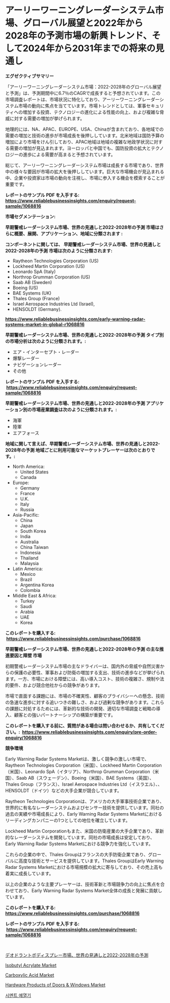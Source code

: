 <p><h1>アーリーワーニングレーダーシステム市場、グローバル展望と2022年から2028年の予測市場の新興トレンド、そして2024年から2031年までの将来の見通し</h1></p><p><strong>エグゼクティブサマリー</strong></p>
<p><p>「アーリーワーニングレーダーシステム市場：2022-2028年のグローバル展望と予測」は、予測期間中に6.7％のCAGRで成長すると予想されています。この市場調査レポートは、市場状況に特化しており、アーリーワーニングレーダーシステム市場の動向に焦点を当てています。市場トレンドとしては、軍事セキュリティへの増加する投資、テクノロジーの進化による性能の向上、および複雑な脅威に対する需要の増加が挙げられます。</p><p>地理的には、NA、APAC、EUROPE、USA、Chinaが含まれており、各地域での需要の増加と技術の進歩が市場成長を後押ししています。北米地域は国防予算の増加により市場をけん引しており、APAC地域は地域の複雑な地政学状況に対する需要の増加が見込まれます。ヨーロッパと中国でも、国防投資の拡大とテクノロジーの進歩による需要が高まると予想されています。</p><p>総じて、アーリーワーニングレーダーシステム市場は成長する市場であり、世界中の様々な要因が市場の拡大を後押ししています。巨大な市場機会が見込まれる中、企業や投資家は市場の動向を注視し、市場に参入する機会を模索することが重要です。</p></p>
<p><strong>レポートのサンプル PDF を入手する: <a href="https://www.reliablebusinessinsights.com/enquiry/request-sample/1068816">https://www.reliablebusinessinsights.com/enquiry/request-sample/1068816</a></strong></p>
<p><strong>市場セグメンテーション:</strong></p>
<p><strong> 早期警戒レーダーシステム市場、世界の見通しと2022-2028年の予測 市場はさらに概要、展開、アプリケーション、地域に分類されます :</strong></p>
<p><strong>コンポーネントに関しては、 早期警戒レーダーシステム市場、世界の見通しと2022-2028年の予測 市場は次のように分類されます: &nbsp;</strong></p>
<p><ul><li>Raytheon Technologies Corporation (US)</li><li>Lockheed Martin Corporation (US)</li><li>Leonardo SpA (Italy)</li><li>Northrop Grumman Corporation (US)</li><li>Saab AB (Sweden)</li><li>Boeing (US)</li><li>BAE Systems (UK)</li><li>Thales Group (France)</li><li>Israel Aerospace Industries Ltd (Israel),</li><li>HENSOLDT (Germany).</li></ul></p>
<p><strong><a href="https://www.reliablebusinessinsights.com/early-warning-radar-systems-market-in-global-r1068816">https://www.reliablebusinessinsights.com/early-warning-radar-systems-market-in-global-r1068816</a></strong></p>
<p><strong> 早期警戒レーダーシステム市場、世界の見通しと2022-2028年の予測 タイプ別の市場分析は次のように分類されます。:</strong></p>
<p><ul><li>エア・インターセプト・レーダー</li><li>爆撃レーダー</li><li>ナビゲーションレーダー</li><li>その他</li></ul></p>
<p><strong>レポートのサンプル PDF を入手する: &nbsp;<a href="https://www.reliablebusinessinsights.com/enquiry/request-sample/1068816">https://www.reliablebusinessinsights.com/enquiry/request-sample/1068816</a></strong></p>
<p><strong> 早期警戒レーダーシステム市場、世界の見通しと2022-2028年の予測 アプリケーション別の市場産業調査は次のように分類されます。:</strong></p>
<p><ul><li>海軍</li><li>陸軍</li><li>エアフォース</li></ul></p>
<p><strong>地域に関して言えば、早期警戒レーダーシステム市場、世界の見通しと2022-2028年の予測 地域ごとに利用可能なマーケットプレーヤーは次のとおりです。:</strong></p>
<p><ul>
    <li>
        North America:
        <ul>
            <li>United States</li>
            <li>Canada</li>
        </ul>
    </li>
    <li>
        Europe:
        <ul>
            <li>Germany</li>
            <li>France</li>
            <li>U.K.</li>
            <li>Italy</li>
            <li>Russia</li>
        </ul>
    </li>
    <li>
        Asia-Pacific:
        <ul>
            <li>China</li>
            <li>Japan</li>
            <li>South Korea</li>
            <li>India</li>
            <li>Australia</li>
            <li>China Taiwan</li>
            <li>Indonesia</li>
            <li>Thailand</li>
            <li>Malaysia</li>
        </ul>
    </li>
    <li>
        Latin America:
        <ul>
            <li>Mexico</li>
            <li>Brazil</li>
            <li>Argentina Korea</li>
            <li>Colombia</li>
        </ul>
    </li>
    <li>
        Middle East & Africa:
        <ul>
            <li>Turkey</li>
            <li>Saudi</li>
            <li>Arabia</li>
            <li>UAE</li>
            <li>Korea</li>
        </ul>
    </li>
    </ul></p>
<p><strong>このレポートを購入する: &nbsp;<a href="https://www.reliablebusinessinsights.com/purchase/1068816">https://www.reliablebusinessinsights.com/purchase/1068816</a></strong></p>
<p><strong>早期警戒レーダーシステム市場、世界の見通しと2022-2028年の予測 の主な推進要因と障壁 市場</strong></p>
<p><p>初期警戒レーダーシステム市場の主なドライバーは、国内外の脅威や自然災害からの保護の必要性、軍事および防衛の増加する支出、技術の進歩などが挙げられます。一方、市場における障壁には、高い導入コスト、技術の複雑さ、規制や法的要件、および競合他社からの競争があります。</p><p>市場で直面する課題には、市場の不確実性、顧客のプライバシーへの懸念、技術の急速な進歩に対する追いつきの難しさ、および過剰な競争があります。これらの課題に対処するためには、革新的な技術の開発、適切な市場調査と戦略の導入、顧客との強いパートナーシップの構築が重要です。</p></p>
<p><strong>このレポートを購入する前に、質問がある場合は問い合わせるか、共有してください。:&nbsp; <a href="https://www.reliablebusinessinsights.com/enquiry/pre-order-enquiry/1068816">https://www.reliablebusinessinsights.com/enquiry/pre-order-enquiry/1068816</a></strong></p>
<p><strong>競争環境</strong></p>
<p><p>Early Warning Radar Systems Marketは、激しく競争の激しい市場で、Raytheon Technologies Corporation（米国）、Lockheed Martin Corporation（米国）、Leonardo SpA（イタリア）、Northrop Grumman Corporation（米国）、Saab AB（スウェーデン）、Boeing（米国）、BAE Systems（英国）、Thales Group（フランス）、Israel Aerospace Industries Ltd（イスラエル）、、HENSOLDT（ドイツ）などの大手企業が競合しています。</p><p>Raytheon Technologies Corporationは、アメリカの大手軍事技術企業であり、世界的に有名なレーダーシステムおよびセンサー技術を提供しています。同社の過去の実績や市場成長により、Early Warning Radar Systems Marketにおけるリーディングカンパニーの1つとしての地位を確立しています。</p><p>Lockheed Martin Corporationもまた、米国の防衛産業の大手企業であり、革新的なレーダーシステムを開発しています。同社の市場成長は安定しており、Early Warning Radar Systems Marketにおける競争力を強化しています。</p><p>これらの企業の中で、Thales Groupはフランスの大手防衛企業であり、グローバルに高度な技術とサービスを提供しています。Thales GroupはEarly Warning Radar Systems Marketにおける市場規模の拡大に寄与しており、その売上高も着実に成長しています。</p><p>以上の企業のような主要プレーヤーは、技術革新と市場競争力の向上に焦点を合わせており、Early Warning Radar Systems Market全体の成長と発展に貢献しています。</p></p>
<p><strong>このレポートを購入する: &nbsp; <a href="https://www.reliablebusinessinsights.com/purchase/1068816">https://www.reliablebusinessinsights.com/purchase/1068816</a></strong></p>
<p><strong>レポートのサンプル PDF を入手する: &nbsp;<a href="https://www.reliablebusinessinsights.com/enquiry/request-sample/1068816">https://www.reliablebusinessinsights.com/enquiry/request-sample/1068816</a></strong><strong></strong></p>
<p>&nbsp;</p>
<p><p><a href="https://github.com/schmahlson/Market-Research-Report-List-2/blob/main/4308489130430.md">デオドラントボディスプレー市場、世界の見通しと2022-2028年の予測</a></p><p><a href="https://github.com/eeenafisainka/Market-Research-Report-List-1/blob/main/isobutyl-acrylate-market.md">Isobutyl Acrylate Market</a></p><p><a href="https://github.com/ChiragRP21/Market-Research-Report-List-5/blob/main/carboxylic-acid-market.md">Carboxylic Acid Market</a></p><p><a href="https://www.linkedin.com/pulse/hardware-products-doors-amp-windows-market-trends-analysis-eassf">Hardware Products of Doors & Windows Market</a></p><p><a href="https://github.com/nigaleamar09/Market-Research-Report-List-1/blob/main/9994097118580.md">시멘트 예열기</a></p></p>